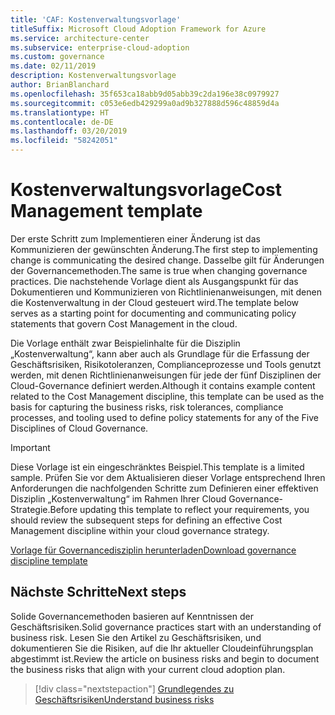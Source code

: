 ```yaml
---
title: 'CAF: Kostenverwaltungsvorlage'
titleSuffix: Microsoft Cloud Adoption Framework for Azure
ms.service: architecture-center
ms.subservice: enterprise-cloud-adoption
ms.custom: governance
ms.date: 02/11/2019
description: Kostenverwaltungsvorlage
author: BrianBlanchard
ms.openlocfilehash: 35f653ca18abb9d05abb39c2da196e38c0979927
ms.sourcegitcommit: c053e6edb429299a0ad9b327888d596c48859d4a
ms.translationtype: HT
ms.contentlocale: de-DE
ms.lasthandoff: 03/20/2019
ms.locfileid: "58242051"
---
```

# <a name="cost-management-template"></a><span data-ttu-id="d58c5-103">Kostenverwaltungsvorlage</span><span class="sxs-lookup"><span data-stu-id="d58c5-103">Cost Management template</span></span>

<span data-ttu-id="d58c5-104">Der erste Schritt zum Implementieren einer Änderung ist das Kommunizieren der gewünschten Änderung.</span><span class="sxs-lookup"><span data-stu-id="d58c5-104">The first step to implementing change is communicating the desired change.</span></span> <span data-ttu-id="d58c5-105">Dasselbe gilt für Änderungen der Governancemethoden.</span><span class="sxs-lookup"><span data-stu-id="d58c5-105">The same is true when changing governance practices.</span></span> <span data-ttu-id="d58c5-106">Die nachstehende Vorlage dient als Ausgangspunkt für das Dokumentieren und Kommunizieren von Richtlinienanweisungen, mit denen die Kostenverwaltung in der Cloud gesteuert wird.</span><span class="sxs-lookup"><span data-stu-id="d58c5-106">The template below serves as a starting point for documenting and communicating policy statements that govern Cost Management in the cloud.</span></span>

<span data-ttu-id="d58c5-107">Die Vorlage enthält zwar Beispielinhalte für die Disziplin „Kostenverwaltung“, kann aber auch als Grundlage für die Erfassung der Geschäftsrisiken, Risikotoleranzen, Complianceprozesse und Tools genutzt werden, mit denen Richtlinienanweisungen für jede der fünf Disziplinen der Cloud-Governance definiert werden.</span><span class="sxs-lookup"><span data-stu-id="d58c5-107">Although it contains example content related to the Cost Management discipline, this template can be used as the basis for capturing the business risks, risk tolerances, compliance processes, and tooling used to define policy statements for any of the Five Disciplines of Cloud Governance.</span></span>

> [!IMPORTANT]
> <span data-ttu-id="d58c5-108">Diese Vorlage ist ein eingeschränktes Beispiel.</span><span class="sxs-lookup"><span data-stu-id="d58c5-108">This template is a limited sample.</span></span> <span data-ttu-id="d58c5-109">Prüfen Sie vor dem Aktualisieren dieser Vorlage entsprechend Ihren Anforderungen die nachfolgenden Schritte zum Definieren einer effektiven Disziplin „Kostenverwaltung“ im Rahmen Ihrer Cloud Governance-Strategie.</span><span class="sxs-lookup"><span data-stu-id="d58c5-109">Before updating this template to reflect your requirements, you should review the subsequent steps for defining an effective Cost Management discipline within your cloud governance strategy.</span></span>

<!-- markdownlint-disable MD033 -->

 <span data-ttu-id="d58c5-110"><a href="https://archcenter.blob.core.windows.net/cdn/fusion/governance/Governance Discipline Template.docx">Vorlage für Governancedisziplin herunterladen</a></span><span class="sxs-lookup"><span data-stu-id="d58c5-110"><a href="https://archcenter.blob.core.windows.net/cdn/fusion/governance/Governance Discipline Template.docx">Download governance discipline template</a></span></span>

<!-- markdownlint-enable MD033 -->

## <a name="next-steps"></a><span data-ttu-id="d58c5-111">Nächste Schritte</span><span class="sxs-lookup"><span data-stu-id="d58c5-111">Next steps</span></span>

<span data-ttu-id="d58c5-112">Solide Governancemethoden basieren auf Kenntnissen der Geschäftsrisiken.</span><span class="sxs-lookup"><span data-stu-id="d58c5-112">Solid governance practices start with an understanding of business risk.</span></span> <span data-ttu-id="d58c5-113">Lesen Sie den Artikel zu Geschäftsrisiken, und dokumentieren Sie die Risiken, auf die Ihr aktueller Cloudeinführungsplan abgestimmt ist.</span><span class="sxs-lookup"><span data-stu-id="d58c5-113">Review the article on business risks and begin to document the business risks that align with your current cloud adoption plan.</span></span>

> [!div class="nextstepaction"]
> [<span data-ttu-id="d58c5-114">Grundlegendes zu Geschäftsrisiken</span><span class="sxs-lookup"><span data-stu-id="d58c5-114">Understand business risks</span></span>](./business-risks.md)
